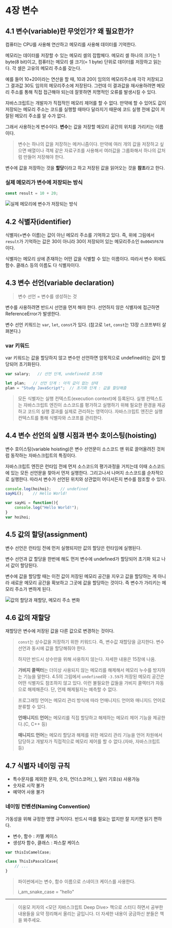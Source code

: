 # 4장 변수

## 4.1 변수(variable)란 무엇인가? 왜 필요한가?

컴퓨터는 CPU를 사용해 연산하고 메모리를 사용해 데이터를 기억한다.

메모리는 데이터를 저장할 수 있는 메모리 셀의 잡합체다. 메모리 셀 하나의 크기는 1 byte(8 bit)이고, 컴퓨터는 메모리 셀 크기(= 1 byte) 단위로 데이터를 저장하고 읽는다. 각 셀은 고유의 메모리 주소를 갖는다.

예를 들어 10+20이라는 연산을 할 때, 10과 20이 임의의 메모리주소에 각각 저장되고 그 결과값 30도 임의의 메모리주소에 저장된다. 그런데 이 결과값을 재사용하려면 메모리 주소를 통해 직접 접근해야 되는데 잘못하면 치명적인 오류를 발생시킬 수 있다. 

자바스크립트는 개발자가 직접적인 메모리 제어를 할 수 없다. 만약에 할 수 있어도 값이 저장되는 메모리 주소는 코드를 실행할 때마다 달라지기 때문에 코드 실행 전에 값이 저잘된 메모리 주소를 알 수가 없다.

그래서 사용하는게 변수이다. **변수**는 값을 저장할 메모리 공간의 위치를 가리키는 이름이다.

> 변수는 하나의 값을 저장하는 메커니즘이다. 만약에 여러 개의 값을 저장하고 싶으면 배열이나 객체 같은 자료구조를 사용해서 여러값을 그룹화해서 하나의 값처럼 만들어 저장해야 한다.

변수에 값을 저장하는 것을 **할당**이라고 하고 저장된 값을 읽어오는 것을 **참조**라고 한다.

### 실제 메모리가 변수에 저장되는 방식

```js
const result = 10 + 20;
```

![실제 메모리에 변수가 저장되는 방식](https://images.velog.io/images/inhalin/post/10366a5b-0493-4b88-a563-39fbcb9984f6/variable_memory.png)

## 4.2 식별자(identifier)

식별자(=변수 이름)는 값이 아닌 메모리 주소를 기억하고 있다. 즉, 위에 그림에서 `result`가 기억하는 값은 30이 아니라 30이 저장되어 있는 메모리주소인 `0x0045F678`이다.

식별자는 메모리 상에 존재하는 어떤 값을 식별할 수 있는 이름이다. 따라서 변수 외에도 함수. 클래스 등의 이름도 다 식별자이다.

## 4.3 변수 선언(variable declaration)

> 변수 선언 = 변수를 생성하는 것

변수를 사용하려면 반드시 선언을 먼저 해야 한다. 선언하지 않은 식별자에 접근하면 ReferenceError가 발생한다.

변수 선언 키워드는 `var`, `let`, `const`가 있다. (참고로 `let`, `const`는 13장 스코프부터 살펴본다.)


### var 키워드

var 키워드는 값을 할당하지 않고 변수만 선언하면 암목적으로 undefined라는 값이 할당되어 초기화된다.

```js
var salary;   // 선언 단계, undefined로 초기화

let plan;   // 선언 단계 : 아직 값이 없는 상태
plan = "Study JavaScript";  // 초기화 단계 : 값을 할당해줌
```

> 모든 식별자는 실행 컨텍스트(execution context)에 등록된다. 실행 컨텍스트는 자바스크립트 엔진이 소스코드를 평가하고 실행하기 위해 필요한 환경을 제공하고 코드의 실행 결과를 실제로 관리하는 영역이다. 자바스크립트 엔진은 실행 컨텍스트를 통해 식별자와 스코프를 관리한다.

## 4.4 변수 선언의 실행 시점과 변수 호이스팅(hoisting)

변수 호이스팅(variable hoisting)은 변수 선언문이 소스코드 맨 위로 끌어올려진 것처럼 동작하는 자바스크립트의 특징이다.

자바스크립트 엔진은 런타임 전에 먼저 소스코드의 평가과정을 거치는데 이때 소스코드에 있는 모든 선언문을 찾아서 먼저 실행한다. 그리고나서 나머지 소스코드를 순차적으로 실행한다. 따라서 변수가 선언된 위치와 상관없이 어디서든지 변수를 참조할 수 있다.

```js
console.log(hoihoi);    // undefined
sayHi();    // Hello World!

var sayHi = function(){
    console.log("Hello World!");
}
var hoihoi;
```

## 4.5 값의 할당(assignment)

변수 선언은 런타임 전에 먼저 실행되지만 값의 할당은 런타임에 실행된다.

변수 선언과 값 할당을 한번에 해도 먼저 변수에 undefined가 할당되어 초기화 되고 나서 값이 할당된다.

변수에 값을 할당할 때는 이전 값이 저장된 메모리 공간을 지우고 값을 할당하는 게 아니라 새로운 메모리 공간을 확보하고 그곳에 값을 할당하는 것이다. 즉 변수가 가리키는 메모리 주소가 변하게 된다.

![값의 할당과 재할당, 메모리 주소 변화](https://images.velog.io/images/inhalin/post/0cbb452a-b342-4326-8a32-decc0d4ba8ef/variable_decl_assign.png)

## 4.6 값의 재할당

재할당은 변수에 저장된 값을 다른 값으로 변경하는 것이다.

> `const`는 상수값을 저장하기 위한 키워드다. 즉, 변수값 재할당을 금지한다. 변수 선언과 동시에 값을 할당해줘야 한다.
> 
> 하지만 반드시 상수만을 위해 사용하지 않는다. 자세한 내용은 15장에 나옴.

> **가비지 콜렉터**는 더이상 사용되지 않는 메모리를 해제해서 메모리 누수를 방지하는 기능을 말한다. 4.5의 그림에서 `undefined`와 `-3.59`가 저장된 메모리 공간은 어떤 식별자도 참조하지 않고 있다. 이런 불필요한 값들을 가비지 콜렉터가 자동으로 해제해준다. 단, 언제 해제될지는 예측할 수 없다.

> 프로그래밍 언어는 메모리 관리 방식에 따라 언매니지드 언어와 매니지드 언어로 분류할 수 있다. 
>
> **언매니지드 언어**는 메모리를 직접 할당하고 해제하는 메모리 제어 기능을 제공한다.(C, C++ 등)
>
> **매니지드 언어**는 메모리 할당과 해제를 위한 메모리 관리 기능을 언어 차원에서 담당하고 개발자가 직접적으로 메모리 제어를 할 수 없다.(자바, 자바스크립트 등)

## 4.7 식별자 네이밍 규칙

- 특수문자를 제외한 문자, 숫자, 언더스코어(`_`), 달러 기호(`$`) 사용가능
- 숫자로 시작 불가
- 예약어 사용 불가

### 네이밍 컨벤션(Naming Convention)

가동성을 위해 규정한 명명 규칙이다. 반드시 따를 필요는 없지만 잘 지키면 읽기 편하다.

- 변수, 함수 : 카멜 케이스
- 생성자 함수, 클래스 : 파스칼 케이스

```js
var thisIsCamelCase;

class ThisIsPascalCase{
    // ...
}
```

> 파이썬에서는 변수, 함수 이름으로 스네이크 케이스를 사용한다.
>
> i_am_snake_case = "hello"

---

> 이웅모 저자의 <모던 자바스크립트 Deep Dive> 책으로 스터디 하면서 공부한 내용들을 요약 정리해서 올리는 글입니다. 더 자세한 내용이 궁금하신 분들은 책을 봐주세요.